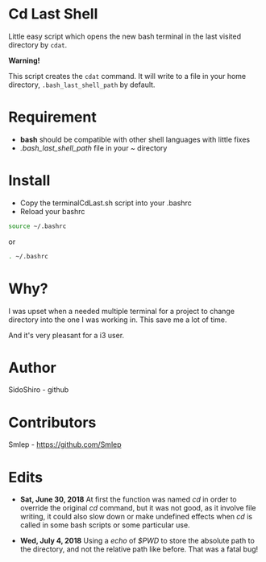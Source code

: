 # Cd Last Shell

Little easy script which opens the new bash terminal in the last visited
directory by ` cdat `.

**Warning!**

This script creates the ` cdat ` command. It will write to a file in your home
directory, `.bash_last_shell_path` by default.


# Requirement

  * **bash** should be compatible with other shell languages with little fixes
  * *.bash_last_shell_path* file in your *~* directory

# Install

  * Copy the terminalCdLast.sh script into your .bashrc
  * Reload your bashrc
   
  ```sh
  source ~/.bashrc
  ```
  
  or 
  
  ```sh
  . ~/.bashrc
  ```

# Why?

  I was upset when a needed multiple terminal for a project to change directory
  into the one I was working in. This save me a lot of time.

  And it's very pleasant for a i3 user.

# Author

  SidoShiro - github
  
# Contributors

  Smlep - https://github.com/Smlep

# Edits


* **Sat, June 30, 2018**
  At first the function was named *cd* in order to override the original *cd*
  command, but it was not good, as it involve file writing, it could also slow
  down or make undefined effects when *cd* is called in some bash scripts or
  some particular use.

* **Wed, July 4, 2018**
  Using a *echo* of *$PWD* to store the absolute path to the directory, and not
  the relative path like before. That was a fatal bug!

